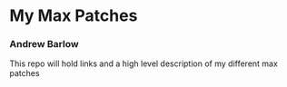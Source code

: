 # My Max Patches
### Andrew Barlow
This repo will hold links and a high level description of my different max patches
